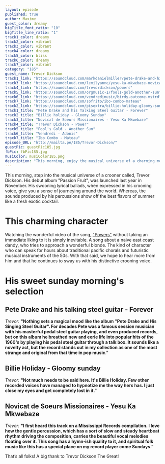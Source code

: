 ```yaml
---
layout: episode
published: true
author: Maxime
guest_color: dreamy
bigTitle_font_ratio: "10"
bigTitle_line_ratio: "1"
track1_color: dreamy
track2_color: vibrant
track3_color: vibrant
track4_color: dreamy
track5_color: bliss
track6_color: dreamy
track7_color: vibrant
category: "185"
guest_name: Trevor Dickson
track1_link: "https://soundcloud.com/markdanielmiller/pete-drake-and-his-talking-steel-guitar-forever"
track3_link: "https://soundcloud.com/lemilyanne/yesu-ka-mkwebaze-novicat-de"
track4_link: "https://soundcloud.com/trevordickson/powers"
track5_link: "https://soundcloud.com/orgmusic-1/fools-gold-another-sun"
track6_link: "https://soundcloud.com/vendredimusic/birdy-outcome-mstrd"
track7_link: "https://soundcloud.com/sofrito/ibo-combo-mateau"
track2_link: "https://soundcloud.com/pisextra/billie-holiday-gloomy-sunday"
track1_title: "Pete Drake and his Talking Steel Guitar - Forever"
track2_title: "Billie holiday - Gloomy Sunday"
track3_title: "Novicat de Soeurs Missionaires - Yesu Ka Mkwebaze"
track4_title: "Trevor Dickson - Power"
track5_title: "Fool's Gold - Another Sun"
track6_title: "Vendredi - Adonis"
track7_title: "Ibo Combo - Mateau"
episode_URL: "http://mailta.pe/185/Trevor-Dickson/"
guestPic: guestPic185.jpg
fbPic: fbPic185.jpg
musiColor: musiColor185.png
description: "This morning, enjoy the musical universe of a charming modern crooner. All this exotics percussions mixed with his crooner voice, sound to me as a fresh summer cocktail."
---
```


<p id="introduction">This morning, step into the musical universe of a crooner called, Trevor Dickson. His debut album "Passion Fruit", was launched last year in November. His swooning lyrical ballads, when expressed in his crooning voice, give you a sense of journeying around the world. Whereas, the sounds produced by his percussions show off the best flavors of summer like a fresh exotic cocktail.</p>
 
# This charming character

Watching the wonderful video of the song, ["Powers"](https://vimeo.com/112319346) without taking an immediate liking to it is simply inevitable. A song about a naive east coast dandy, who tries to approach a wonderful blonde. The kind of character who can speak for hours about traditional pacific chorals and futuristic musical instruments of the 50s. With that said, we hope to hear more from him and that he continues to sway us with his distinctive crooning voice. 
 
# His sweet sunday morning's selection

## Pete Drake and his talking steel guitar - Forever
_Trevor:_ **"**Nothing sets a magical mood like the album "Pete Drake and His Singing Steel Guitar". For decades Pete was a famous session musician with his masterful pedal steel guitar playing, and even produced records, but on this album he breathed new and eerie life into popular hits of the 1960's by playing his pedal steel guitar through a talk box. It sounds like a novelty act, but the record stands out in my collection as one of the most strange and original from that time in pop music.**"**
 
## Billie Holiday - Gloomy sunday
_Trevor:_ **"**Not much needs to be said here. It's Billie Holiday. Few other recorded voices have managed to hypnotize me the way hers has. I just close my eyes and get completely lost in it.**"**
 
## Novicat de Soeurs Missionaires - Yesu Ka Mkwebaze
_Trevor:_ **"**I first heard this track on a Mississippi Records compilation. I love how the gentle percussion, which has a sort of slow and steady heartbeat rhythm driving the composition, carries the beautiful vocal melodies floating over it. This song has a hymn-ish quality to it, and spiritual folk music like this has a special place on my record player come Sundays.**"**
 
<p id="outroduction">
That’s all folks! A big thank to Trevor Dickson The Great! 
</p>